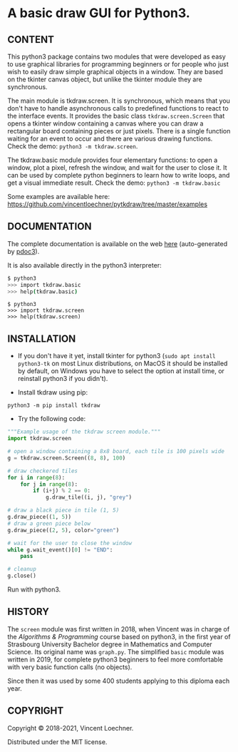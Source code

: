 # A basic draw GUI for Python3.

[](---------------------------------------------------------------------------)
## CONTENT

This python3 package contains two modules that were developed as easy to use
graphical libraries for programming beginners or for people who just wish to
easily draw simple graphical objects in a window. They are based on the tkinter
canvas object, but unlike the tkinter module they are synchronous.

The main module is tkdraw.screen. It is synchronous, which means that you don't
have to handle asynchronous calls to predefined functions to react to the
interface events. It provides the basic class `tkdraw.screen.Screen` that opens
a tkinter window containing a canvas where you can draw a rectangular board
containing pieces or just pixels. There is a single function waiting for an
event to occur and there are various drawing functions.
Check the demo:
`python3 -m tkdraw.screen`.

The tkdraw.basic module provides four elementary functions: to open a window,
plot a pixel, refresh the window, and wait for the user to close it. It can be
used by complete python beginners to learn how to write loops, and get a visual
immediate result. Check the demo:
`python3 -m tkdraw.basic`

Some examples are available here:
<https://github.com/vincentloechner/pytkdraw/tree/master/examples>

[](---------------------------------------------------------------------------)
## DOCUMENTATION

The complete documentation is available on the web
[here](https://vincentloechner.github.io/pytkdraw/)
(auto-generated by [pdoc3](https://pdoc3.github.io/pdoc/)).

It is also available directly in the python3 interpreter:
```sh
$ python3
>>> import tkdraw.basic
>>> help(tkdraw.basic)
```
```
$ python3
>>> import tkdraw.screen
>>> help(tkdraw.screen)
```


[](---------------------------------------------------------------------------)
## INSTALLATION

- If you don't have it yet, install tkinter for python3
  (`sudo apt install python3-tk` on most Linux distributions,
    on MacOS it should be installed by default, on Windows you have to select
    the option at install time, or reinstall python3 if you didn't).

- Install tkdraw using pip:
```
python3 -m pip install tkdraw
```

- Try the following code:
```py
"""Example usage of the tkdraw screen module."""
import tkdraw.screen

# open a window containing a 8x8 board, each tile is 100 pixels wide
g = tkdraw.screen.Screen((8, 8), 100)

# draw checkered tiles
for i in range(8):
    for j in range(8):
        if (i+j) % 2 == 0:
            g.draw_tile((i, j), "grey")

# draw a black piece in tile (1, 5)
g.draw_piece((1, 5))
# draw a green piece below
g.draw_piece((2, 5), color="green")

# wait for the user to close the window
while g.wait_event()[0] != "END":
    pass

# cleanup
g.close()
```
Run with python3.

[](---------------------------------------------------------------------------)
## HISTORY

The `screen` module was first written in 2018, when Vincent was in charge of
the *Algorithms & Programming* course based on python3, in the first year of
Strasbourg University Bachelor degree in Mathematics and Computer Science.
Its original name was `graph.py`. The simplified `basic` module was written
in 2019, for complete python3 beginners to feel more comfortable with very
basic function calls (no objects).

Since then it was used by some 400 students applying to this diploma each year.

[](---------------------------------------------------------------------------)
## COPYRIGHT

Copyright © 2018-2021, Vincent Loechner.

Distributed under the MIT license.
